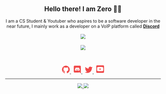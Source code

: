 <h2 align="center">
    Hello there! I am <strong>Zero</strong> 👋🏻
</h2>
<p align="center">
    I am a CS Student & Youtuber who aspires to be a software developer in the near future, I mainly work as a developer on a VoIP platform called <strong> <a href="https://discord.com">Discord</a></strong>
<br>
<br>
<a href="https://github.com/DetectiveNightPrime/">
        <img src="https://komarev.com/ghpvc/?username=DetectiveNightPrime&color=red" />
  </a> 
<br>
<br>
<a href="https://discord.com/users/920461406653001781">
        <img src="https://lanyard-profile-readme.vercel.app/api/920461406653001781?idleMessage=%22May%20The%20Code%20Be%20With%20you%22&borderRadius=25px" />
    </a>
</p>
&nbsp;
<p align="center">
    <a href="https://github.com/DetectiveNightPrime/">
        <img src="./assets/icons/other/github-solid.svg/" width="25px" />
    </a>
    &nbsp;
    <a href="https://discord.com/users/920461406653001781">
        <img src="./assets/icons/other/discord-solid.svg/" width="25px" />
    </a>
    &nbsp;
    <a href="https://twitter.com/DetectiveNightPrime/">
        <img src="./assets/icons/other/twitter-solid.svg/" width="25px" />
    </a>
    &nbsp;
    <a href="https://www.youtube.com/c/DetectiveNightPrime">
        <img src="./assets/icons/other/youtube-solid.svg/" width="25px" />
    </a>
</p>
<hr/>
<p align="center">
    <a href="https://github.com/DetectiveNightPrime/">
        <img src="https://github-readme-streak-stats.herokuapp.com?user=DetectiveNightPrime&hide_border=true&background=0D1117&currStreakLabel=FFFFFF&sideLabels=FFFFFF&currStreakNum=FFFFFF&dates=FFFFFF&sideNums=FFFFFF&fire=f04848&ring=f04848&stroke=FFFFFFFF)](https://git.io/streak-stats" />
  </a> 
  <a href="https://github.com/DetectiveNightPrime/">
        <img src="https://github-readme-stats.vercel.app/api?username=DetectiveNightPrime&show_icons=true&theme=gruvbox" />
  </a> 
<br>
